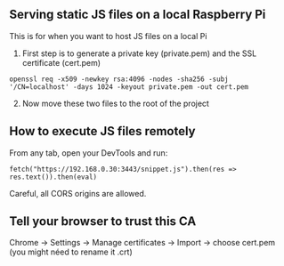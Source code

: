 ## Serving static JS files on a local Raspberry Pi

This is for when you want to host JS files on a local Pi 

1. First step is to generate a private key (private.pem) and the SSL certificate (cert.pem)

```
openssl req -x509 -newkey rsa:4096 -nodes -sha256 -subj '/CN=localhost' -days 1024 -keyout private.pem -out cert.pem
```

2. Now move these two files to the root of the project



## How to execute JS files remotely

From any tab, open your DevTools and run:

```
fetch("https://192.168.0.30:3443/snippet.js").then(res => res.text()).then(eval)
```

Careful, all CORS origins are allowed.



## Tell your browser to trust this CA

Chrome -> Settings -> Manage certificates -> Import -> choose cert.pem (you might néed to rename it .crt)
